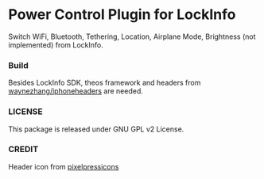 # Power Control Plugin for LockInfo

Switch WiFi, Bluetooth, Tethering, Location, Airplane Mode, Brightness (not implemented) from LockInfo.

### Build

Besides LockInfo SDK, theos framework and headers from [waynezhang/iphoneheaders](https://waynezhang@github.com/waynezhang/iphoneheaders.git) are needed.

### LICENSE

This package is released under GNU GPL v2 License.

### CREDIT

Header icon from [pixelpressicons](www.pixelpressicons.com)
